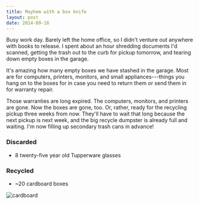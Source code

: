 ```yaml
---
title: Mayhem with a box knife
layout: post
date: 2014-09-18
---
```


Busy work day. Barely left the home office, so I didn't venture out
anywhere with books to release. I spent about an hour shredding
documents I'd scanned, getting the trash out to the curb for pickup
tomorrow, and tearing down empty boxes in the garage.

It's amazing how many empty boxes we have stashed in the garage. Most
are for computers, printers, monitors, and small appliances---things you
hang on to the boxes for in case you need to return them or send them in
for warranty repair.

Those warranties are long expired. The computers, monitors, and printers
are gone. Now the boxes are gone, too. Or, rather, ready for the
recycling pickup three weeks from now. They'll have to wait that long
because the next pickup is next week, and the big recycle dumpster is
already full and waiting. I'm now filling up secondary trash cans in
advance!

### Discarded
- 8 twenty-five year old Tupperware glasses

### Recycled
- ~20 cardboard boxes

![cardboard](https://farm3.staticflickr.com/2941/15284890335_f1a1fc6ede_z.jpg)
